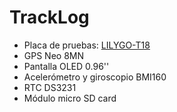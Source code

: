 # TrackLog
- Placa de pruebas: [LILYGO-T18](https://github.com/LilyGO/LILYGO-T-Energy)
- GPS Neo 8MN
- Pantalla OLED 0.96''
- Acelerómetro y giroscopio BMI160
- RTC DS3231
- Módulo micro SD card
